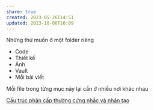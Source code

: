 ```yaml
---
share: true
created: 2023-05-26T14:51
updated: 2023-10-06T16:09
---
```

Những thứ muốn ở một folder riêng
- Code
- Thiết kế
- Ảnh
- Vault
- Mỗi bài viết

Mỗi file trong từng mục này lại cần ở nhiều nơi khác nhau

[Cấu trúc phân cấp thường cứng nhắc và nhân tạo](./C%E1%BA%A5u%20tr%C3%BAc%20ph%C3%A2n%20c%E1%BA%A5p%20th%C6%B0%E1%BB%9Dng%20c%E1%BB%A9ng%20nh%E1%BA%AFc%20v%C3%A0%20nh%C3%A2n%20t%E1%BA%A1o.md)
